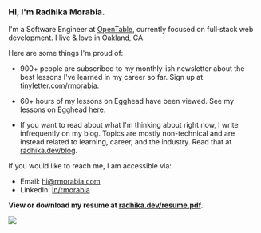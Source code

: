 ### Hi, I'm Radhika Morabia.

I'm a Software Engineer at [OpenTable](https://opentable.com), currently focused on full‑stack web development. I live & love in Oakland, CA.

Here are some things I'm proud of:

 - 900+ people are subscribed to my monthly-ish newsletter about the best lessons I've learned in my career so far. Sign up at [tinyletter.com/rmorabia](https://tinyletter.com/rmorabia).
 
 - 60+ hours of my lessons on Egghead have been viewed. See my lessons on Egghead [here](https://egghead.io/instructors/radhika-morabia).
 
 - If you want to read about what I'm thinking about right now, I write infrequently on my blog. Topics are mostly non-technical and are instead related to learning, career, and the industry. Read that at [radhika.dev/blog](https://radhika.dev/blog/).

If you would like to reach me, I am accessible via:

- Email: [hi@rmorabia.com](mailto:hi@rmorabia.com)
- LinkedIn: [in/rmorabia](http://linkedin.com/in/rmorabia)

**View or download my resume at [radhika.dev/resume.pdf](https://radhika.dev/resume.pdf).**

![](https://komarev.com/ghpvc/?username=rmorabia)



